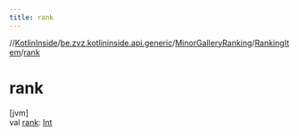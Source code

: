 ```yaml
---
title: rank
---
```

//[KotlinInside](../../../../index.html)/[be.zvz.kotlininside.api.generic](../../index.html)/[MinorGalleryRanking](../index.html)/[RankingItem](index.html)/[rank](rank.html)



# rank



[jvm]\
val [rank](rank.html): [Int](https://kotlinlang.org/api/latest/jvm/stdlib/kotlin/-int/index.html)




